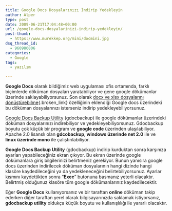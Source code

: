 ```yaml
---
title: Google Docs Dosyalarınızı İndirip Yedekleyin
author: Alper
type: post
date: 2009-06-21T17:04:48+00:00
url: /google-docs-dosyalarinizi-indirip-yedekleyin/
post-thumb:
  - https://www.murekkep.org/mini/docmini.jpg
dsq_thread_id:
  - 960986806
categories:
  - Google
tags:
  - yazılım

---
```

**Google Docs** olarak bildiğimiz web uygulaması ofis ortamında, farklı biçimlerde döküman dosyaları yaratabiliyor ve gene google dökümanlar üzerinde saklayabiliyorsunuz. Son olarak [docx ve xlsx dosyalarını dönüştürebilme][1]{.broken_link} özelliğinin eklendiği Google docs üzerindeki bu döküman dosyalarınızı isterseniz indirip yedekleyebiliyorsunuz. 

<a href="https://code.google.com/p/gdocbackup/" target="_blank">Google Docs Backup Utility</a> (gdocbackup) ile google dökümanlar üzerindeki döküman dosyalarınızı indirebiliyor ve yedekleyebiliyorsunuz. Gdocbackup boyutu çok küçük bir program ve **google code** üzerinden ulaşılabiliyor. Apache 2.0 lisanslı olan **gdcobackup**, **windows üzerinde net 2.0** ile ve **linux üzerinde mono** ile çalıştırılabiliyor. 

**Google Docs Backup Utility** (gdocbackup) indirip kurduktan sonra karşınıza ayarları yapabileceğiniz ekran çıkıyor. Bu ekran üzerinde google dökümanlara giriş bilgilerinizi belirtmeniz gerekiyor. Bunun yanısıra google docs üzerinden indirilecek döküman dosyalarının hangi dizinde hangi klasöre kaydedileceğini ya da yedekleneceğini belirtebiliyorsunuz. Ayarlar kısmını kaydettikten sonra &#8220;**Exec**&#8221; butonuna basmanız yeterli olacaktır. Belirtmiş olduğunuz klasöre tüm google dökümanlarınız kaydedilecektir. 

Eğer **Google Docs** kullanıyorsanız ve bir taraftan **online** döküman takip ederken diğer taraftan yerel olarak bilgisayarınızda saklamak istiyorsanız, **gdocbackup utility** oldukça küçük boyutu ve kullanışlılığı ile yararlı olacaktır.

 [1]: https://www.murekkep.org/google-dokumanlar-ile-docx-ve-xlsx-dosyalarini-donusturun-3279
